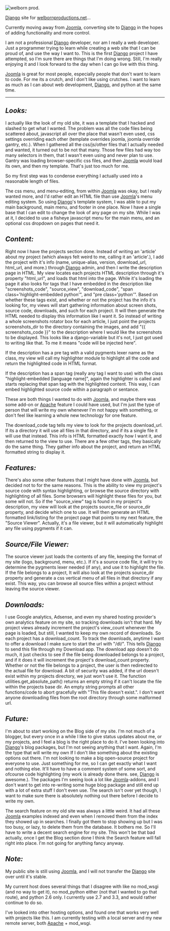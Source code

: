![welborn prod.](http://welbornproductions.net/images/welbornprod-logo.png)

[Django] site for [welbornproductions.net]...

   [welbornproductions.net]: http://welbornproductions.net "Welborn Productions"

Currently moving away from [Joomla], converting site to [Django] in the hopes of adding functionality and more control.

I am not a professional [Django] developer, nor am I really a web developer. Just a programmer trying to learn while
creating a web site that I can be proud of, and use the way I want to. This is the first [Django] project I have attempted,
so I'm sure there are things that I'm doing wrong. Still, I'm really enjoying it and I look forward to the day when I can
go live with this thing.

[Joomla] is great for most people, especially people that don't want to learn to code. For me its a crutch, and I don't like
using crutches. I want to learn as much as I can about web development, [Django], and python at the same time. 

------------------

_*Looks:*_
----------
I actually like the look of my old site, it was a template that I hacked and slashed to get what I wanted.
The problem was all the code files being scattered about, javascript all over the place that wasn't even used,
css settings overriding each other (template overrides joomla, joomla override gantry, etc.).
When I gathered all the css/js/other files that I actually needed and wanted, it turned out to be not that many.
Those few files had way too many selectors in them, that I wasn't even using and never plan to use.
Gantry was loading browser-specific css files, and then [Joomla] would load its own, and then my template.
That's just too much for me. 

So my first step was to condense everything I actually used into a reasonable length
of files.

The css menu, and menu-editing, from within [Joomla] was okay, but I really wanted more, and I'd rather edit an HTML file
than use [Joomla]'s menu editing system. So using [Django]'s template system, I was able to put my main background, main menu, and
footer in one place. Now I have a single base that I can edit to change the look of any page on my site. While I was at it, I decided
to use a fisheye javascript menu for the main menu, and an optional css dropdown on pages that need it.


_*Content:*_
------------

Right now I have the projects section done. Instead of writing an 'article' about my project (which always felt weird to me, 
calling it an 'article'.), I add the project with it's info (name, unique-alias, version, download_url, html_url, and more.) through
[Django] admin, and then I write the description page in HTML. My view locates each projects HTML description through it's property 
"html_url", and loads that html into the page. While it's loading the page it also looks for tags that I have embedded in the description
like "screenshots_code", "source_view", "download_code", "span class='highlight-embedded python'", and "pre class='python'".
Based on whether these tags exist, and whether or not the project has the info it's looking for, my views will start gathering information
about screen shots, source code, downloads, and such for each project. It will then generate the HTML needed to display this information
like I want it. So instead of writing a whole screenshots rotator box for each article, I just point the projects screenshots_dir to the
directory containing the images, and add "{{ screenshots_code }}" to the description where I would like the screenshots to be displayed.
This looks like a django-variable but it's not, I just got used to writing like that. To me it means "code will be injected here".

If the description has a pre tag with a valid pygments lexer name as the class, my view will call my highlighter module to highlight all
the code and return the highlighted code in HTML format. 

If the description has a span tag (really any tag I want to use) with the class "highlight-embedded \[language name\]", again the highlighter
is called and starts replacing that span tag with the highlighted content. This way, I can embed highlighted source code within a paragraph or
sentance.

These are both things I wanted to do with [Joomla], and maybe there was some add-on or [Apache] feature I could have used, but I'm just the type
of person that will write my own whenever I'm not happy with something, or don't feel like learning a whole new technology for one feature.

The download_code tag tells my view to look for the projects download_url. If its a directory it will use all files in that directory, and if
its a single file it will use that instead. This info is HTML formatted exactly how I want it, and then returned to the view to use. There
are a few other tags, they basically do the same thing. They gather info about the project, and return an HTML formatted string to display it.


_*Features:*_
-------------

There's also some other features that I might have done with [Joomla], but decided not to for the same reasons. This is the ability to view my project's
source code with syntax highlighting, or browse the source directory with highlighting of all files. Some browsers will highlight these files
for you, but some will not. So if the "source_view" tag is found in my project's description, my view will look at the projects source_file or 
source_dir property, and decide which one to use. It will then generate an HTML formatted link/listing for the project page that points to my 
next feature, the "Source Viewer". Actually, it's a file viewer, but it will automatically highlight any file using pygments if it can.


_*Source/File Viewer:*_
-----------------------

The source viewer just loads the contents of any file, keeping the format of my site (logo, background, menu, etc.). If it's a source code file,
it will try to determine the pygments lexer needed (if any), and use it to highlight the file. If the file belongs to a project,
It will also look at the projects source_dir property and generate a css vertical menu of all files in that directory if any exist. 
This way, you can browse all source files within a project without leaving the source viewer. 


_*Downloads:*_
--------------

I use Google analytics, Adsense, and even my shared hosting provider's own analytics feature on my site, so tracking downloads isn't that hard.
My project views already increment the project's view_count whenever the page is loaded, but still,
I wanted to keep my own record of downloads. So each project has a download_count. To track the downloads, 
anytime I want to offer a download I make sure to start the url with "/dl/". This tells [Django] to send this file through my Download app. 
The download app doesn't do much, it just checks to see if the file being downloaded belongs to a project, and if it does it will increment 
the project's download_count property. Whether or not the file belongs to a project, the user is then redirected to the actual file for
download. A bit of security was added, if the url doesn't exist within my projects directory, we just won't use it. The function 
utilities.get_absolute_path() returns an empty string if it can't locate the file within the projects base dir. An empty string prompts all other
functions/code to abort gracefully with "This file doesn't exist.".
I don't want anyone downloading files from the root directory through some malformed url.


_*Future:*_
-----------

I'm about to start working on the Blog side of my site. I'm not much of a blogger, but every once in a while I like to give status updates about
me, or my projects, and I feel a blog is the right place to do it. I've been looking into [Django]'s blog packages, but I'm not seeing anything
that I want. Again, I'm the type that will write my own If I don't like something about the existing options out there. I'm not looking to make
a big open-source project for everyone to use. Just something for me, so I can get exactly what I want and nothing else. It'll have to have a
comment system of some sort, and ofcourse code highlighting (my work is already done there. see, [Django] is awesome.). The packages I'm seeing look
a lot like [Joomla]-addons, and I don't want to get into re-writing some huge blog package and still end up with a lot of extra stuff I don't even
use. The search isn't over yet though, I want to make sure there is absolutely nothing out there before I decide to write my own.


The search feature on my old site was always a little weird. It had all these [Joomla] examples indexed and even when I removed them from the index
they showed up in searches. I finally got them to stop showing up but I was too busy, or lazy, to delete them from the database. It bothers me. So
I'll have to write a decent search engine for my site. This won't be that bad actually, once I get the Blog section done I think the Search feature
will fall right into place. I'm not going for anything fancy anyway. 
 

_*Note:*_
---------
My public site is still using [Joomla], and I will not transfer the [Django] site over until it's stable.

My current host does several things that I disagree with like no mod_wsgi (and no way to get it),
no mod_python either (not that I wanted to go that route), and python 2.6 only. I currently use 2.7 and
3.3, and would rather continue to do so.

I've looked into other hosting options, and found one that works very well with projects like this.
I am currently testing with a local server and my new remote server, both [Apache] + mod_wsgi.

   [Joomla]: http://joomla.com
   [Django]: http://djangoproject.com
   [Apache]: http://httpd.apache.org/
